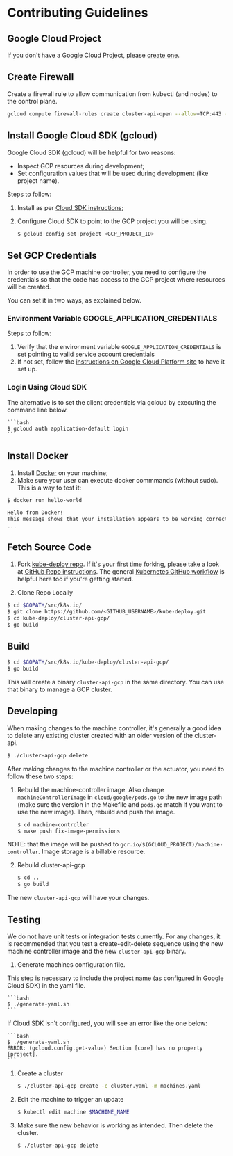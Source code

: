 # Contributing Guidelines

## Google Cloud Project

If you don't have a Google Cloud Project, please [create one](https://cloud.google.com/resource-manager/docs/creating-managing-projects).

## Create Firewall

Create a firewall rule to allow communication from kubectl (and nodes) to the control plane.

   ```bash
   gcloud compute firewall-rules create cluster-api-open --allow=TCP:443 --source-ranges=0.0.0.0/0 --target-tags='https-server'
   ```

## Install Google Cloud SDK (gcloud)

Google Cloud SDK (gcloud) will be helpful for two reasons:
-  Inspect GCP resources during development;
-  Set configuration values that will be used during development (like project name).

Steps to follow:
1.  Install as per [Cloud SDK instructions](https://cloud.google.com/sdk/);
2.  Configure Cloud SDK to point to the GCP project you will be using.

    ```bash
    $ gcloud config set project <GCP_PROJECT_ID>
    ```

## Set GCP Credentials

In order to use the GCP machine controller, you need to configure the credentials so that the code has access to the GCP project where resources will be created.

You can set it in two ways, as explained below.

### Environment Variable GOOGLE_APPLICATION_CREDENTIALS

Steps to follow:
1. Verify that the environment variable `GOOGLE_APPLICATION_CREDENTIALS` is set pointing to valid service account credentials
2. If not set, follow the [instructions on Google Cloud Platform site](https://cloud.google.com/docs/authentication/getting-started) to have it set up.

### Login Using Cloud SDK

The alternative is to set the client credentials via gcloud by executing the command line below.

    ```bash
    $ gcloud auth application-default login
    ```

## Install Docker

1. Install [Docker](https://docs.docker.com/install/) on your machine;
2. Make sure your user can execute docker commmands (without sudo). This is a way to test it:
```bash
$ docker run hello-world

Hello from Docker!
This message shows that your installation appears to be working correctly.
...
```

## Fetch Source Code

1. Fork [kube-deploy repo](https://github.com/kubernetes/kube-deploy). If it's your first time forking, please take a look at [GitHub Repo instructions](https://help.github.com/articles/fork-a-repo/). The general [Kubernetes GitHub workflow](https://github.com/kubernetes/community/blob/master/contributors/guide/github-workflow.md) is helpful here too if you're getting started.

2. Clone Repo Locally
```bash
$ cd $GOPATH/src/k8s.io/
$ git clone https://github.com/<GITHUB_USERNAME>/kube-deploy.git
$ cd kube-deploy/cluster-api-gcp/
$ go build
```

## Build

```bash
$ cd $GOPATH/src/k8s.io/kube-deploy/cluster-api-gcp/
$ go build
```

This will create a binary `cluster-api-gcp` in the same directory. You can use that binary to manage a GCP cluster.

## Developing

When making changes to the machine controller, it's generally a good idea to delete any existing cluster created with an older version of the cluster-api.

```bash
$ ./cluster-api-gcp delete
```

After making changes to the machine controller or the actuator, you need to follow these two steps:

1. Rebuild the machine-controller image. Also change `machineControllerImage` in `cloud/google/pods.go` to the new image path (make sure the version in the Makefile and `pods.go` match if you want to use the new image). Then, rebuild and push the image.

	```bash
	$ cd machine-controller
	$ make push fix-image-permissions
	```

NOTE: that the image will be pushed to `gcr.io/$(GCLOUD_PROJECT)/machine-controller`. Image storage is a billable resource.

2. Rebuild cluster-api-gcp

	```bash
    $ cd ..
	$ go build
	```

The new `cluster-api-gcp` will have your changes.

## Testing

We do not have unit tests or integration tests currently. For any changes, it is recommended that you test a create-edit-delete sequence using the new machine controller image and the new `cluster-api-gcp` binary.

1. Generate machines configuration file.

This step is necessary to include the project name (as configured in Google Cloud SDK) in the yaml file.

	```bash
	$ ./generate-yaml.sh
	```

If Cloud SDK isn't configured, you will see an error like the one below:

	```bash
	$ ./generate-yaml.sh
    ERROR: (gcloud.config.get-value) Section [core] has no property [project].
	```

1. Create a cluster

	```bash
	$ ./cluster-api-gcp create -c cluster.yaml -m machines.yaml
	```

2. Edit the machine to trigger an update

	```bash
	$ kubectl edit machine $MACHINE_NAME
	```

3. Make sure the new behavior is working as intended. Then delete the cluster.

	```bash
	$ ./cluster-api-gcp delete
	```
